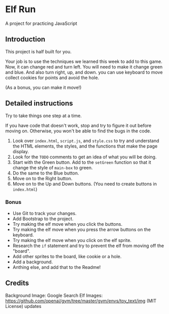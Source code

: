 # Elf Run

A project for practicing JavaScript

## Introduction

This project is half built for you.

Your job is to use the techniques we learned this week to add to this game. Now, it can change red and turn left. You will need to make it change green and blue. And also turn right, up, and down. you can use keyboard to move collect cookies for points and avoid the hole.

(As a bonus, you can make it move!)

## Detailed instructions

Try to take things one step at a time.

If you have code that doesn't work, stop and try to figure it out before moving on. Otherwise, you won't be able to find the bugs in the code.

1. Look over `index.html`, `script.js`, and `style.css` to try and understand the HTML elements, the styles, and the functions that make the page display.
2. Look for the `TODO` comments to get an idea of what you will be doing.
3. Start with the Green button. Add to the `setGreen` function so that it change the style of `main-box` to green.
4. Do the same to the Blue button.
5. Move on to the Right button.
6. Move on to the Up and Down buttons. (You need to create buttons in `index.html`)

### Bonus

- Use Git to track your changes.
- Add Bootstrap to the project.
- Try making the elf move when you click the buttons.
- Try making the elf move when you press the arrow buttons on the keyboard.
- Try making the elf move when you click on the elf sprite.
- Research the `if` statement and try to prevent the elf from moving off the "board".
- Add other sprites to the board, like cookie or a hole.
- Add a background.
- Anthing else, and add that to the Readme!

## Credits

Background Image: Google Search
Elf Images: https://github.com/openai/gym/tree/master/gym/envs/toy_text/img (MIT License)
updates
